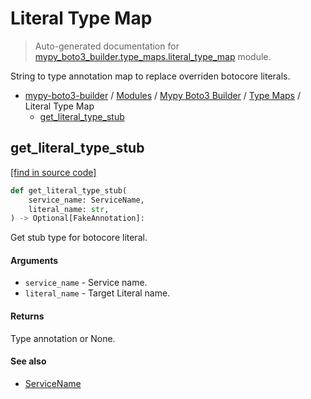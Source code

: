 # Literal Type Map

> Auto-generated documentation for [mypy_boto3_builder.type_maps.literal_type_map](https://github.com/vemel/mypy_boto3_builder/blob/master/mypy_boto3_builder/type_maps/literal_type_map.py) module.

String to type annotation map to replace overriden botocore literals.

- [mypy-boto3-builder](../../README.md#mypy_boto3_builder) / [Modules](../../MODULES.md#mypy-boto3-builder-modules) / [Mypy Boto3 Builder](../index.md#mypy-boto3-builder) / [Type Maps](index.md#type-maps) / Literal Type Map
    - [get_literal_type_stub](#get_literal_type_stub)

## get_literal_type_stub

[[find in source code]](https://github.com/vemel/mypy_boto3_builder/blob/master/mypy_boto3_builder/type_maps/literal_type_map.py#L48)

```python
def get_literal_type_stub(
    service_name: ServiceName,
    literal_name: str,
) -> Optional[FakeAnnotation]:
```

Get stub type for botocore literal.

#### Arguments

- `service_name` - Service name.
- `literal_name` - Target Literal name.

#### Returns

Type annotation or None.

#### See also

- [ServiceName](../service_name.md#servicename)
